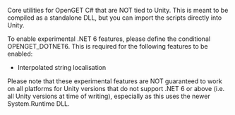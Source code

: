 Core utilities for OpenGET C# that are NOT tied to Unity.
This is meant to be compiled as a standalone DLL, but you can import the scripts directly into Unity.

To enable experimental .NET 6 features, please define the conditional OPENGET_DOTNET6.
This is required for the following features to be enabled:
- Interpolated string localisation

Please note that these experimental features are NOT guaranteed to work on all platforms for Unity versions that do not support .NET 6 or above
(i.e. all Unity versions at time of writing), especially as this uses the newer System.Runtime DLL.
